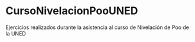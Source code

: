 # CursoNivelacionPooUNED

Ejercicios realizados durante la asistencia al curso de Nivelación de Poo de la UNED
